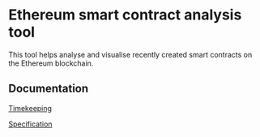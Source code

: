 # Ethereum smart contract analysis tool 

This tool helps analyse and visualise recently created smart contracts on the Ethereum blockchain.

## Documentation

[Timekeeping](documentation/timekeeping.md)

[Specification](documentation/specification.md)



